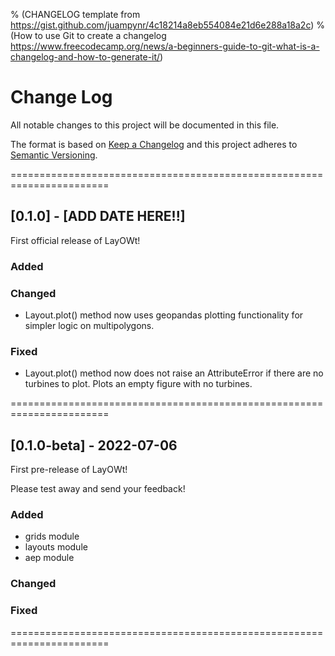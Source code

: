 % (CHANGELOG template from https://gist.github.com/juampynr/4c18214a8eb554084e21d6e288a18a2c)
% (How to use Git to create a changelog https://www.freecodecamp.org/news/a-beginners-guide-to-git-what-is-a-changelog-and-how-to-generate-it/)

# Change Log
All notable changes to this project will be documented in this file.
 
The format is based on [Keep a Changelog](http://keepachangelog.com/)
and this project adheres to [Semantic Versioning](http://semver.org/).

=======================================================================
## [0.1.0] - [ADD DATE HERE!!]
 
First official release of LayOWt!
 
### Added
 


### Changed
 - Layout.plot() method now uses geopandas plotting functionality for simpler logic on multipolygons.


 
### Fixed
- Layout.plot() method now does not raise an AttributeError if there are no turbines to plot. Plots an empty figure with no turbines.



=======================================================================
## [0.1.0-beta] - 2022-07-06
 
First pre-release of LayOWt!

Please test away and send your feedback!
 
### Added
- grids module
- layouts module
- aep module
 
### Changed
 

 
### Fixed




=======================================================================

